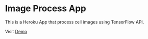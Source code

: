 # Image Process App

This is a Heroku App that process cell images using TensorFlow API.

Visit [Demo](https://image-concat.herokuapp.com/)